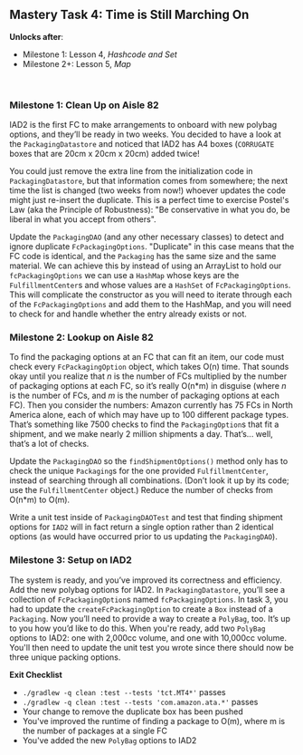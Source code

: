 ## Mastery Task 4: Time is Still Marching On

**Unlocks after**: 

* Milestone 1: Lesson 4, *Hashcode and Set*
* Milestone 2+: Lesson 5, *Map*

&nbsp;

### Milestone 1: Clean Up on Aisle 82

IAD2 is the first FC to make arrangements to onboard with new polybag options, and they’ll be ready in two weeks. You
decided to have a look at the `PackagingDatastore` and noticed that IAD2 has A4 boxes (`CORRUGATE` boxes that are
20cm x 20cm x 20cm) added twice!

You could just remove the extra line from the initialization code in `PackagingDatastore`, but that information comes
from somewhere; the next time the list is changed (two weeks from now!) whoever updates the code might just re-insert
the duplicate. This is a perfect time to exercise Postel's Law (aka the Principle of Robustness):
"Be conservative in what you do, be liberal in what you accept from others".

Update the `PackagingDAO` (and any other necessary classes) to detect and ignore duplicate `FcPackagingOptions`.
"Duplicate" in this case means that the FC code is identical, and the `Packaging` has the same size and the same
material. We can achieve this by instead of using an ArrayList to hold our `fcPackagingOptions` we can use a `HashMap`
whose keys are the `FulfillmentCenter`s and whose values are a `HashSet` of `FcPackagingOptions`.
This will complicate the constructor as you will need to iterate through each of the `FcPackagingOptions` and add them
to the HashMap, and you will need to check for and handle whether the entry already exists or not.

### Milestone 2: Lookup on Aisle 82

To find the packaging options at an FC that can fit an item, our code must check every `FcPackagingOption` object,
which takes O(n) time. That sounds okay until you realize that *n* is the number of FCs multiplied by the number of
packaging options at each FC, so it’s really O(n*m) in disguise (where *n* is the number of FCs, and *m* is the number
of packaging options at each FC). Then you consider the numbers: Amazon currently has 75 FCs in North America alone,
each of which may have up to 100 different package types. That’s something like 7500 checks to find the
`PackagingOption`s that fit a shipment, and we make nearly 2 million shipments a day. That’s... well, that’s a lot of
checks.

Update the `PackagingDAO` so the `findShipmentOptions()` method only has to check the unique `Packaging`s for the one
provided `FulfillmentCenter`, instead of searching through all combinations. (Don’t look it up by its code; use the
`FulfillmentCenter` object.) Reduce the number of checks from O(n*m) to O(m). 

Write a unit test inside of `PackagingDAOTest` and test that finding shipment options for `IAD2` will in fact return
a single option rather than 2 identical options (as would have occurred prior to us updating the `PackagingDAO`).

### Milestone 3: Setup on IAD2

The system is ready, and you’ve improved its correctness and efficiency. Add the new polybag options for IAD2. In
`PackagingDatastore`, you’ll see a collection of `FcPackagingOption`s named `fcPackagingOptions`.
In task 3, you had to update the `createFcPackagingOption` to create a `Box` instead of a `Packaging`. Now you’ll need
to provide a way to create a `PolyBag`, too. It’s up to you how you’d like to do this. When you're ready, add two
`PolyBag` options to IAD2: one with 2,000cc volume, and one with 10,000cc volume. You'll then need to update the unit
test you wrote since there should now be three unique packing options.

**Exit Checklist**
- `./gradlew -q clean :test --tests 'tct.MT4*'` passes
- `./gradlew -q clean :test --tests 'com.amazon.ata.*'` passes
- Your change to remove the duplicate box has been pushed
- You've improved the runtime of finding a package to O(m), where m is the number of packages at a single FC
- You've added the new `PolyBag` options to IAD2

